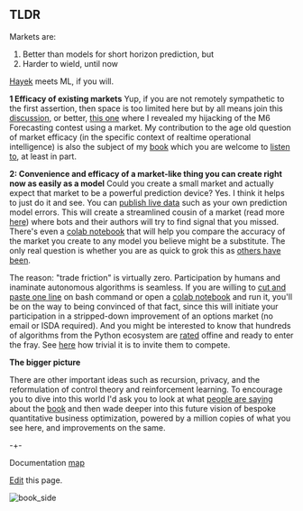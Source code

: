## TLDR

Markets are:
  
  1. Better than models for short horizon prediction, but 
  2. Harder to wield, until now

[Hayek](https://www.youtube.com/watch?v=GTQnarzmTOc) meets ML, if you will. 

**1 Efficacy of existing markets** Yup, if you are not remotely sympathetic to the first assertion, then space is too limited here but by all means join this [discussion](https://www.linkedin.com/posts/petercotton_tldr-activity-6983896509490610176-JTJB/?utm_source=share&utm_medium=member_desktop), or better, [this one](https://www.linkedin.com/posts/petercotton_the-options-market-beat-94-of-participants-activity-7020917422085795840-Pox0?utm_source=share&utm_medium=member_desktop) where I revealed my hijacking of the M6 Forecasting contest using a market. My contribution to the age old question of market efficacy (in the specific context of realtime operational intelligence) is also the subject of my [book](https://mitpress.mit.edu/9780262047326/microprediction/) which you are welcome to [listen to](https://github.com/microprediction/building_an_open_ai_network/tree/main/docs/assets/audio), at least in part.   

**2: Convenience and efficacy of a market-like thing you can create right now as easily as a model** Could you create a small market and actually expect that market to be a powerful prediction device? Yes. I think it helps to just do it and see. You can [publish live data](https://microprediction.github.io/microprediction/publish.html) such as your own prediction model errors. This will create a streamlined cousin of a market (read more [here](https://www.microprediction.com/blog/intro)) where bots and their authors will try to find signal that you missed. There's even a [colab notebook](https://github.com/microprediction/microprediction/blob/master/notebook_examples_blog/benchmark_any_model_against_microprediction.ipynb) that will help you compare the accuracy of the market you create to any model you believe might be a substitute. The only real question is whether you are as quick to grok this as [others have been](https://www.linkedin.com/posts/thomashthoresen_datascience-microprediction-timeseriesforecasting-activity-6999971006274514944-lDID?utm_source=share&utm_medium=member_desktop). 

The reason: "trade friction" is virtually zero. Participation by humans and inaminate autonomous algorithms is seamless. If you are willing to [cut and paste one line](https://microprediction.github.io/microprediction/setup.html) on bash command or open a [colab notebook](https://github.com/microprediction/microprediction/blob/master/notebook_examples_submission/thanks_for_reaching_out.ipynb) and run it, you'll be on the way to being convinced of that fact, since this will initiate your participation in a stripped-down improvement of an options market (no email or ISDA required). And you might be interested to know that hundreds of algorithms from the Python ecosystem are [rated](https://microprediction.github.io/timeseries-elo-ratings/html_leaderboards/special-k_003.html) offine and ready to enter the fray. See [here](https://microprediction.github.io/microprediction/predict-using-python-streamskater.html) how trivial it is to invite them to compete.  

**The bigger picture**

There are other important ideas such as recursion, privacy, and the reformulation of control theory and reinforcement learning. To encourage you to dive into this world I'd ask you to look at what [people are saying](https://microprediction.github.io/building_an_open_ai_network/feedback.html) about
the [book](https://mitpress.mit.edu/9780262047326/microprediction/) and then wade deeper into this future vision of bespoke quantitative business optimization, powered by a million copies of what you see here, and improvements on the same. 


-+- 

Documentation [map](https://microprediction.github.io/microprediction/map.html)

[Edit](https://github.com/microprediction/microprediction/blob/master/docs/tldr.md) this page. 



![book_side](/microprediction/assets/images/cotton_microprediction_3d_side.png)
